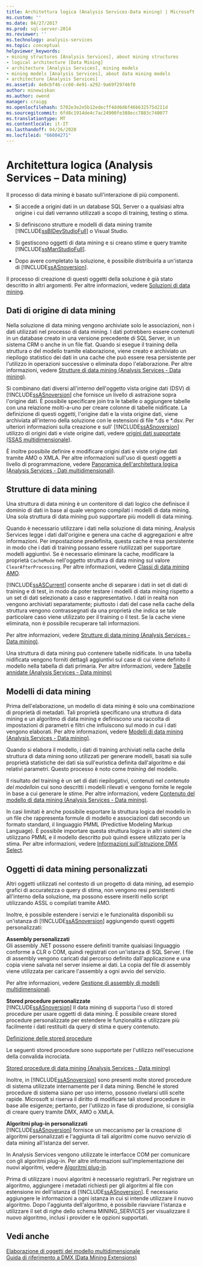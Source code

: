 ```yaml
---
title: Architettura logica (Analysis Services-Data mining) | Microsoft Docs
ms.custom: ''
ms.date: 04/27/2017
ms.prod: sql-server-2014
ms.reviewer: ''
ms.technology: analysis-services
ms.topic: conceptual
helpviewer_keywords:
- mining structures [Analysis Services], about mining structures
- logical architecture [Data Mining]
- architecture [Analysis Services], mining models
- mining models [Analysis Services], about data mining models
- architecture [Analysis Services]
ms.assetid: 4e0cbf46-cc60-4e91-a292-9a69f29746f0
author: minewiskan
ms.author: owend
manager: craigg
ms.openlocfilehash: 5702e3e2e5b12edecff4dd6d6f46b632575d211d
ms.sourcegitcommit: 6fd8c1914de4c7ac24900fe388ecc7883c740077
ms.translationtype: MT
ms.contentlocale: it-IT
ms.lasthandoff: 04/26/2020
ms.locfileid: "66084271"
---
```

# <a name="logical-architecture-analysis-services---data-mining"></a>Architettura logica (Analysis Services – Data mining)
  Il processo di data mining è basato sull'interazione di più componenti.  
  
-   Si accede a origini dati in un database SQL Server o a qualsiasi altra origine i cui dati verranno utilizzati a scopo di training, testing o stima.  
  
-   Si definiscono strutture e modelli di data mining tramite [!INCLUDE[ssBIDevStudioFull](../../includes/ssbidevstudiofull-md.md)] o Visual Studio.  
  
-   Si gestiscono oggetti di data mining e si creano stime e query tramite [!INCLUDE[ssManStudioFull](../../includes/ssmanstudiofull-md.md)].  
  
-   Dopo avere completato la soluzione, è possibile distribuirla a un'istanza di [!INCLUDE[ssASnoversion](../../includes/ssasnoversion-md.md)].  
  
 Il processo di creazione di questi oggetti della soluzione è già stato descritto in altri argomenti. Per altre informazioni, vedere [Soluzioni di data mining](data-mining-solutions.md).  
  

  
##  <a name="data-mining-source-data"></a><a name="bkmk_SourceData"></a> Dati di origine di data mining  
 Nella soluzione di data mining vengono archiviate solo le associazioni, non i dati utilizzati nel processo di data mining. I dati potrebbero essere contenuti in un database creato in una versione precedente di SQL Server, in un sistema CRM o anche in un file flat. Quando si esegue il training della struttura o del modello tramite elaborazione, viene creato e archiviato un riepilogo statistico dei dati in una cache che può essere resa persistente per l'utilizzo in operazioni successive o eliminata dopo l'elaborazione. Per altre informazioni, vedere [Strutture di data mining &#40;Analysis Services - Data mining&#41;](mining-structures-analysis-services-data-mining.md).  
  
 Si combinano dati diversi all'interno dell'oggetto vista origine dati (DSV) di [!INCLUDE[ssASnoversion](../../includes/ssasnoversion-md.md)] che fornisce un livello di astrazione sopra l'origine dati. È possibile specificare join tra le tabelle o aggiungere tabelle con una relazione molti-a-uno per creare colonne di tabelle nidificate. La definizione di questi oggetti, l'origine dati e la vista origine dati, viene archiviata all'interno della soluzione con le estensioni di file *.ds e \*.dsv. Per ulteriori informazioni sulla creazione e sull' [!INCLUDE[ssASnoversion](../../includes/ssasnoversion-md.md)] utilizzo di origini dati e viste origine dati, vedere [origini dati supportate &#40;SSAS multidimensionale&#41;](../multidimensional-models/supported-data-sources-ssas-multidimensional.md).  
  
 È inoltre possibile definire e modificare origini dati e viste origine dati tramite AMO o XMLA. Per altre informazioni sull'uso di questi oggetti a livello di programmazione, vedere [Panoramica dell'architettura logica &#40;Analysis Services - Dati multidimensionali&#41;](../multidimensional-models/olap-logical/logical-architecture-overview-analysis-services-multidimensional-data.md).  
  

  
##  <a name="mining-structures"></a><a name="bkmk_Structures"></a>Strutture di data mining  
 Una struttura di data mining è un contenitore di dati logico che definisce il dominio di dati in base al quale vengono compilati i modelli di data mining. Una sola struttura di data mining può supportare più modelli di data mining.  
  
 Quando è necessario utilizzare i dati nella soluzione di data mining, Analysis Services legge i dati dall'origine e genera una cache di aggregazioni e altre informazioni. Per impostazione predefinita, questa cache è resa persistente in modo che i dati di training possano essere riutilizzati per supportare modelli aggiuntivi. Se è necessario eliminare la cache, modificare la proprietà `CacheMode` nell'oggetto struttura di data mining sul valore `ClearAfterProcessing`. Per altre informazioni, vedere [Classi di data mining AMO](https://docs.microsoft.com/bi-reference/amo/amo-data-mining-classes).  
  
 [!INCLUDE[ssASCurrent](../../includes/ssascurrent-md.md)] consente anche di separare i dati in set di dati di training e di test, in modo da poter testare i modelli di data mining rispetto a un set di dati selezionato a caso e rappresentativo. I dati in realtà non vengono archiviati separatamente; piuttosto i dati del case nella cache della struttura vengono contrassegnati da una proprietà che indica se tale particolare caso viene utilizzato per il training o il test. Se la cache viene eliminata, non è possibile recuperare tali informazioni.  
  
 Per altre informazioni, vedere [Strutture di data mining &#40;Analysis Services - Data mining&#41;](mining-structures-analysis-services-data-mining.md).  
  
 Una struttura di data mining può contenere tabelle nidificate. In una tabella nidificata vengono forniti dettagli aggiuntivi sul case di cui viene definito il modello nella tabella di dati primaria. Per altre informazioni, vedere [Tabelle annidate &#40;Analysis Services - Data mining&#41;](nested-tables-analysis-services-data-mining.md)  
  
 
  
##  <a name="mining-models"></a><a name="bkmk_Models"></a>Modelli di data mining  
 Prima dell'elaborazione, un modello di data mining è solo una combinazione di proprietà di metadati. Tali proprietà specificano una struttura di data mining e un algoritmo di data mining e definiscono una raccolta di impostazioni di parametri e filtri che influiscono sul modo in cui i dati vengono elaborati. Per altre informazioni, vedere [Modelli di data mining &#40;Analysis Services - Data mining&#41;](mining-models-analysis-services-data-mining.md).  
  
 Quando si elabora il modello, i dati di training archiviati nella cache della struttura di data mining sono utilizzati per generare modelli, basati sia sulle proprietà statistiche dei dati sia sull'euristica definita dall'algoritmo e dai relativi parametri. Questo processo è noto come *training* del modello.  
  
 Il risultato del training è un set di dati riepilogativi, contenuti nel *contenuto del modello*in cui sono descritti i modelli rilevati e vengono fornite le regole in base a cui generare le stime. Per altre informazioni, vedere [Contenuto del modello di data mining &#40;Analysis Services - Data mining&#41;](mining-model-content-analysis-services-data-mining.md).  
  
 In casi limitati è anche possibile esportare la struttura logica del modello in un file che rappresenta formule di modello e associazioni dati secondo un formato standard, il linguaggio PMML (Predictive Modeling Markup Language). È possibile importare questa struttura logica in altri sistemi che utilizzano PMML e il modello descritto può quindi essere utilizzato per la stima. Per altre informazioni, vedere [Informazioni sull'istruzione DMX Select](/sql/dmx/understanding-the-dmx-select-statement).  
  

  
##  <a name="custom-data-mining-objects"></a><a name="bkmk_CustomObjects"></a>Oggetti di data mining personalizzati  
 Altri oggetti utilizzati nel contesto di un progetto di data mining, ad esempio grafici di accuratezza o query di stima, non vengono resi persistenti all'interno della soluzione, ma possono essere inseriti nello script utilizzando ASSL o compilati tramite AMO.  
  
 Inoltre, è possibile estendere i servizi e le funzionalità disponibili su un'istanza di [!INCLUDE[ssASnoversion](../../includes/ssasnoversion-md.md)] aggiungendo questi oggetti personalizzati:  
  
 **Assembly personalizzati**  
 Gli assembly .NET possono essere definiti tramite qualsiasi linguaggio conforme a CLR o COM, quindi registrati con un'istanza di SQL Server. I file di assembly vengono caricati dal percorso definito dall'applicazione e una copia viene salvata nel server insieme ai dati. La copia del file di assembly viene utilizzata per caricare l'assembly a ogni avvio del servizio.  
  
 Per altre informazioni, vedere [Gestione di assembly di modelli multidimensionali](../multidimensional-models/multidimensional-model-assemblies-management.md).  
  
 **Stored procedure personalizzate**  
 [!INCLUDE[ssASnoversion](../../includes/ssasnoversion-md.md)] Il data mining di supporta l'uso di stored procedure per usare oggetti di data mining. È possibile creare stored procedure personalizzate per estendere le funzionalità e utilizzare più facilmente i dati restituiti da query di stima e query contenuto.  
  
 [Definizione delle stored procedure](../multidimensional-models-extending-olap-stored-procedures/defining-stored-procedures.md)  
  
 Le seguenti stored procedure sono supportate per l'utilizzo nell'esecuzione della convalida incrociata.  
  
 [Stored procedure di data mining &#40;Analysis Services - Data mining&#41;](/sql/analysis-services/data-mining/data-mining-stored-procedures-analysis-services-data-mining)  
  
 Inoltre, in [!INCLUDE[ssASnoversion](../../includes/ssasnoversion-md.md)] sono presenti molte stored procedure di sistema utilizzate internamente per il data mining. Benché le stored procedure di sistema siano per uso interno, possono rivelarsi utili scelte rapide. Microsoft si riserva il diritto di modificare tali stored procedure in base alle esigenze; pertanto, per l'utilizzo in fase di produzione, si consiglia di creare query tramite DMX, AMO o XMLA.  
  
 **Algoritmi plug-in personalizzati**  
 [!INCLUDE[ssASnoversion](../../includes/ssasnoversion-md.md)] fornisce un meccanismo per la creazione di algoritmi personalizzati e l'aggiunta di tali algoritmi come nuovo servizio di data mining all'istanza del server.  
  
 In Analysis Services vengono utilizzate le interfacce COM per comunicare con gli algoritmi plug-in. Per altre informazioni sull'implementazione dei nuovi algoritmi, vedere [Algoritmi plug-in](plugin-algorithms.md).  
  
 Prima di utilizzare i nuovi algoritmi è necessario registrarli. Per registrare un algoritmo, aggiungere i metadati richiesti per gli algoritmi al file con estensione ini dell'istanza di [!INCLUDE[ssASnoversion](../../includes/ssasnoversion-md.md)]. È necessario aggiungere le informazioni a ogni istanza in cui si intende utilizzare il nuovo algoritmo. Dopo l'aggiunta dell'algoritmo, è possibile riavviare l'istanza e utilizzare il set di righe dello schema MINING_SERVICES per visualizzare il nuovo algoritmo, inclusi i provider e le opzioni supportati.  
  

  
## <a name="see-also"></a>Vedi anche  
 [Elaborazione di oggetti del modello multidimensionale](../multidimensional-models/processing-a-multidimensional-model-analysis-services.md)   
 [Guida di riferimento a DMX &#40;Data Mining Extensions&#41;](/sql/dmx/data-mining-extensions-dmx-reference)  
  
  
